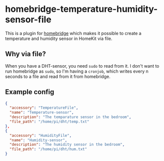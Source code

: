 # homebridge-temperature-humidity-sensor-file

This is a plugin for [homebridge](https://github.com/NikDevx/homebridge-temperature-humidity-sensor-file) which makes it possible to create a temperature and humidity
sensor in HomeKit via file.

## Why via file?

When you have a DHT-sensor, you need `sudo` to read from it. I don't want to run homebridge as `sudo`, so I'm having a `cronjob`,
which writes every n seconds to a file and read from it from homebridge.

## Example config

```json
{
  "accessory": "TemperatureFile",
  "name": "Temperature-sensor",
  "description": "The temparature sensor in the bedroom",
  "file_path": "/home/pi/dht/temp.txt"
},
{
  "accessory": "HumidityFile",
  "name": "Humidity-sensor",
  "description": "The humidity sensor in the bedroom",
  "file_path": "/home/pi/dht/hum.txt"
}
```
